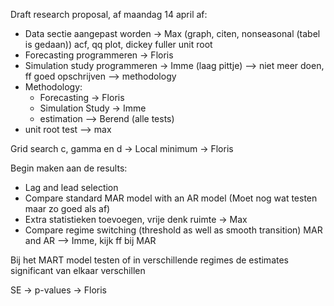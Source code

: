 Draft research proposal, af maandag 14 april af:
- Data sectie aangepast worden -> Max (graph, citen, nonseasonal (tabel is gedaan)) acf, qq plot, dickey fuller unit root
- Forecasting programmeren -> Floris
- Simulation study programmeren -> Imme (laag pittje) --> niet meer doen, ff goed opschrijven --> methodology
- Methodology:
    - Forecasting -> Floris
    - Simulation Study -> Imme
    - estimation --> Berend (alle tests)
 - unit root test --> max

Grid search c, gamma en d ->
Local minimum -> Floris 

Begin maken aan de results:
- Lag and lead selection
- Compare standard MAR model with an AR model (Moet nog wat testen maar zo goed als af)
- Extra statistieken toevoegen, vrije denk ruimte -> Max
- Compare regime switching (threshold as well as smooth transition) MAR and AR --> Imme, kijk ff bij MAR

Bij het MART model testen of in verschillende regimes de estimates significant van elkaar verschillen

SE -> p-values -> Floris
